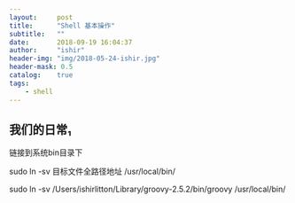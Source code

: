 ```yaml
---
layout:     post
title:      "Shell 基本操作"
subtitle:   ""
date:       2018-09-19 16:04:37
author:     "ishir"
header-img: "img/2018-05-24-ishir.jpg"
header-mask: 0.5
catalog:    true
tags:
    - shell
---
```

**<font size="5">  </font>**
<!--上标：º ¹ ² ³ ⁴⁵ ⁶ ⁷ ⁸ ⁹ ⁺ ⁻ ⁼ ⁽ ⁾ ⁿ ′ ½下标：₀ ₁ ₂ ₃ ₄ ₅ ₆ ₇ ₈ ₉ ₊ ₋ ₌ ₍ ₎-->

## 我们的日常₁

链接到系统bin目录下

sudo ln -sv 目标文件全路径地址 /usr/local/bin/

sudo ln -sv /Users/ishirlitton/Library/groovy-2.5.2/bin/groovy /usr/local/bin/

